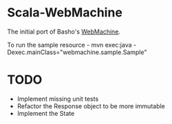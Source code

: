 Scala-WebMachine
================

The initial port of Basho's [WebMachine][basho].

To run the sample resource - mvn exec:java -Dexec.mainClass="webmachine.sample.Sample"

TODO
====
* Implement missing unit tests
* Refactor the Response object to be more immutable
* Implement the State


[basho]: http://bitbucket.org/justin/webmachine/wiki/Home
